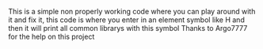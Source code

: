 This is a simple non properly working code where you can play around with it and fix it, this code is where you enter in an element symbol like H and then it will print all common librarys with this symbol
Thanks to Argo7777 for the help on this project
